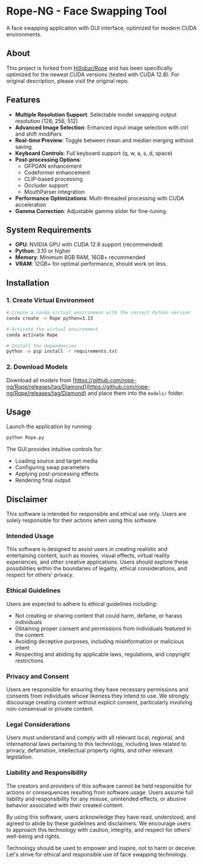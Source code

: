 # Rope-NG - Face Swapping Tool

A face swapping application with GUI interface, optimized for modern CUDA environments.

## About

This project is forked from [Hillobar/Rope](https://github.com/Hillobar/Rope) and has been specifically optimized for the newest CUDA versions (tested with CUDA 12.8). For original description, please visit the original repo.

## Features

- **Multiple Resolution Support**: Selectable model swapping output resolution (128, 256, 512)
- **Advanced Image Selection**: Enhanced input image selection with ctrl and shift modifiers
- **Real-time Preview**: Toggle between mean and median merging without saving
- **Keyboard Controls**: Full keyboard support (q, w, a, s, d, space)
- **Post-processing Options**: 
  - GFPGAN enhancement
  - Codeformer enhancement
  - CLIP-based processing
  - Occluder support
  - MouthParser integration
- **Performance Optimizations**: Multi-threaded processing with CUDA acceleration
- **Gamma Correction**: Adjustable gamma slider for fine-tuning

## System Requirements

- **GPU**: NVIDIA GPU with CUDA 12.8 support (recommended)
- **Python**: 3.10 or higher
- **Memory**: Minimum 8GB RAM, 16GB+ recommended
- **VRAM**: 12GB+ for optimal performance, should work on less.

## Installation

### 1. Create Virtual Environment

```bash
# Create a conda virtual environment with the correct Python version
conda create -n Rope python=3.13

# Activate the virtual environment
conda activate Rope

# Install the dependencies
python -m pip install -r requirements.txt
```

### 2. Download Models

Download all models from [https://github.com/rope-ng/Rope/releases/tag/Diamond](https://github.com/rope-ng/Rope/releases/tag/Diamond) and place them into the `models/` folder.

## Usage

Launch the application by running:
```bash
python Rope.py
```

The GUI provides intuitive controls for:
- Loading source and target media
- Configuring swap parameters
- Applying post-processing effects
- Rendering final output

## Disclaimer

This software is intended for responsible and ethical use only. Users are solely responsible for their actions when using this software.

### Intended Usage
This software is designed to assist users in creating realistic and entertaining content, such as movies, visual effects, virtual reality experiences, and other creative applications. Users should explore these possibilities within the boundaries of legality, ethical considerations, and respect for others' privacy.

### Ethical Guidelines
Users are expected to adhere to ethical guidelines including:
- Not creating or sharing content that could harm, defame, or harass individuals
- Obtaining proper consent and permissions from individuals featured in the content
- Avoiding deceptive purposes, including misinformation or malicious intent
- Respecting and abiding by applicable laws, regulations, and copyright restrictions

### Privacy and Consent
Users are responsible for ensuring they have necessary permissions and consents from individuals whose likeness they intend to use. We strongly discourage creating content without explicit consent, particularly involving non-consensual or private content.

### Legal Considerations
Users must understand and comply with all relevant local, regional, and international laws pertaining to this technology, including laws related to privacy, defamation, intellectual property rights, and other relevant legislation.

### Liability and Responsibility
The creators and providers of this software cannot be held responsible for actions or consequences resulting from software usage. Users assume full liability and responsibility for any misuse, unintended effects, or abusive behavior associated with their created content.

By using this software, users acknowledge they have read, understood, and agreed to abide by these guidelines and disclaimers. We encourage users to approach this technology with caution, integrity, and respect for others' well-being and rights.

Technology should be used to empower and inspire, not to harm or deceive. Let's strive for ethical and responsible use of face swapping technology.